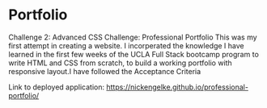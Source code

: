 # Portfolio


Challenge 2: Advanced CSS Challenge: Professional Portfolio
This was my first attempt in creating a website. I incorperated the knowledge I have learned in the first few weeks of the UCLA Full Stack bootcamp program to write HTML and CSS from scratch, to build a working portfolio with responsive layout.I have followed the Acceptance Criteria

Link to deployed application: https://nickengelke.github.io/professional-portfolio/

